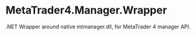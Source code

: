 MetaTrader4.Manager.Wrapper
===========================

.NET Wrapper around native mtmanager.dll, for MetaTrader 4 manager API.
